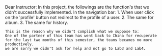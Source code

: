 Dear Instructor:
    In this project, the followings are the function's that we didn't successfully implemented.
    In the navigation bar:
    1. When user click on the 'profile' button not redirect to the profile of a user.
    2. The same for album.
    3. The same for history.
    
    This is the reason why we didn't complish what we suppose to:
    One of the partner of this team has went back to China for recuperate
    for the last two months of this semester, the teams becames no more productively.
    we are sorry we didn't ask for help and not go to Lab3 and Lab4.
